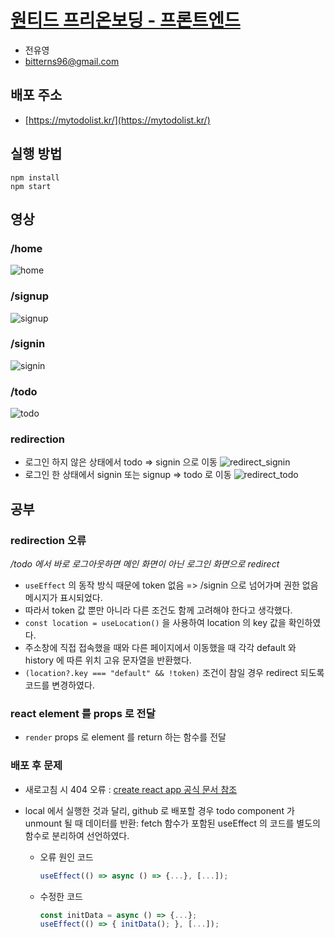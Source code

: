 # [원티드 프리온보딩 - 프론트엔드](https://github.com/walking-sunset/selection-task)

- 전유영
- bitterns96@gmail.com

## 배포 주소

- [https://mytodolist.kr/](https://mytodolist.kr/)

## 실행 방법

```shell
npm install
npm start
```

## 영상

### /home

![home](https://github.com/PollyGotACracker/wanted-pre-onboarding-frontend/assets/92136750/c828ae21-773e-4604-975d-8b4008f56693)

### /signup

![signup](https://github.com/PollyGotACracker/wanted-pre-onboarding-frontend/assets/92136750/acd6e801-1f1d-425a-aa1f-27d1c9c99453)

### /signin

![signin](https://github.com/PollyGotACracker/wanted-pre-onboarding-frontend/assets/92136750/de2a5083-7468-44c5-b867-13067c61b4d9)

### /todo

![todo](https://github.com/PollyGotACracker/wanted-pre-onboarding-frontend/assets/92136750/ecbd31ad-7b8c-4a37-a3fd-f76a090d3bc1)

### redirection

- 로그인 하지 않은 상태에서 todo => signin 으로 이동
  ![redirect_signin](https://github.com/PollyGotACracker/wanted-pre-onboarding-frontend/assets/92136750/801b5628-8160-4455-8016-6a632e8584bf)
- 로그인 한 상태에서 signin 또는 signup => todo 로 이동
  ![redirect_todo](https://github.com/PollyGotACracker/wanted-pre-onboarding-frontend/assets/92136750/82e61a99-78ae-4543-9497-4d0d309c4572)

## 공부

### redirection 오류

_/todo 에서 바로 로그아웃하면 메인 화면이 아닌 로그인 화면으로 redirect_

- `useEffect` 의 동작 방식 때문에 token 없음 => /signin 으로 넘어가며 권한 없음 메시지가 표시되었다.
- 따라서 token 값 뿐만 아니라 다른 조건도 함께 고려해야 한다고 생각했다.
- `const location = useLocation()` 을 사용하여 location 의 key 값을 확인하였다.
- 주소창에 직접 접속했을 때와 다른 페이지에서 이동했을 때 각각 default 와 history 에 따른 위치 고유 문자열을 반환했다.
- `(location?.key === "default" && !token)` 조건이 참일 경우 redirect 되도록 코드를 변경하였다.

### react element 를 props 로 전달

- `render` props 로 element 를 return 하는 함수를 전달

### 배포 후 문제

- 새로고침 시 404 오류 : [create react app 공식 문서 참조](https://create-react-app.dev/docs/deployment/#notes-on-client-side-routing)

- local 에서 실행한 것과 달리, github 로 배포할 경우 todo component 가 unmount 될 때 데이터를 반환: fetch 함수가 포함된 useEffect 의 코드를 별도의 함수로 분리하여 선언하였다.
  - 오류 원인 코드
    ```js
    useEffect(() => async () => {...}, [...]);
    ```
  - 수정한 코드
    ```js
    const initData = async () => {...};
    useEffect(() => { initData(); }, [...]);
    ```
